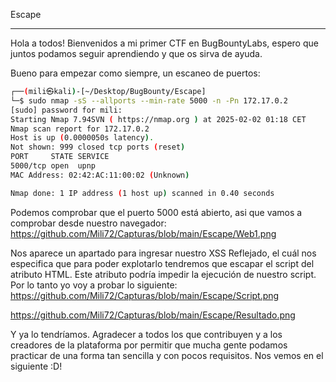 Escape
***
Hola a todos! Bienvenidos a mi primer CTF en BugBountyLabs, espero que juntos podamos seguir aprendiendo y que os sirva de ayuda.

Bueno para empezar como siempre, un escaneo de puertos:

```bash
┌──(mili㉿kali)-[~/Desktop/BugBounty/Escape]
└─$ sudo nmap -sS --allports --min-rate 5000 -n -Pn 172.17.0.2
[sudo] password for mili: 
Starting Nmap 7.94SVN ( https://nmap.org ) at 2025-02-02 01:18 CET
Nmap scan report for 172.17.0.2
Host is up (0.0000050s latency).
Not shown: 999 closed tcp ports (reset)
PORT     STATE SERVICE
5000/tcp open  upnp
MAC Address: 02:42:AC:11:00:02 (Unknown)

Nmap done: 1 IP address (1 host up) scanned in 0.40 seconds
```

Podemos comprobar que el puerto 5000 está abierto, asi que vamos a comprobar desde nuestro navegador:
https://github.com/Mili72/Capturas/blob/main/Escape/Web1.png

Nos aparece un apartado para ingresar nuestro XSS Reflejado, el cuál nos especifica que para poder explotarlo 
tendremos que escapar el script del atributo HTML. Este atributo podría impedir la ejecución de nuestro script. 
Por lo tanto yo voy a probar lo siguiente:
https://github.com/Mili72/Capturas/blob/main/Escape/Script.png

https://github.com/Mili72/Capturas/blob/main/Escape/Resultado.png

Y ya lo tendríamos. Agradecer a todos los que contribuyen y a los creadores de la plataforma por permitir que mucha 
gente podamos practicar de una forma tan sencilla y con pocos requisitos. Nos vemos en el siguiente :D!

